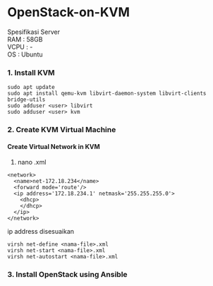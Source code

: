 # OpenStack-on-KVM

Spesifikasi Server  
RAM : 58GB  
VCPU : -  
OS : Ubuntu  

### 1. Install KVM
```
sudo apt update
sudo apt install qemu-kvm libvirt-daemon-system libvirt-clients bridge-utils
sudo adduser <user> libvirt
sudo adduser <user> kvm
```

### 2. Create KVM Virtual Machine

#### Create Virtual Network in KVM
1. nano <nama-file>.xml
```
<network>
  <name>net-172.18.234</name>
  <forward mode='route'/>
  <ip address='172.18.234.1' netmask='255.255.255.0'>
    <dhcp>
    </dhcp>
  </ip>
</network>
```
ip address disesuaikan
```
virsh net-define <nama-file>.xml
virsh net-start <nama-file>.xml
virsh net-autostart <nama-file>.xml
```
  
### 3. Install OpenStack using Ansible

